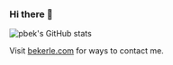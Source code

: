 <!--
**pbek/pbek** is a ✨ _special_ ✨ repository because its `README.md` (this file) appears on your GitHub profile.

Here are some ideas to get you started:

- 🔭 I’m currently working on ...
- 🌱 I’m currently learning ...
- 👯 I’m looking to collaborate on ...
- 🤔 I’m looking for help with ...
- 💬 Ask me about ...
- 📫 How to reach me: ...
- 😄 Pronouns: ...
- ⚡ Fun fact: ...
-->

### Hi there 👋

<!-- It seems like GitHub is caching this and it gets broken after a while -->
![pbek's GitHub stats](https://github-readme-stats.vercel.app/api?username=pbek&theme=vue&show_icons=true)

Visit [bekerle.com](https://www.bekerle.com) for ways to contact me.
